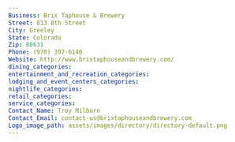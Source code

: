 ```yaml
---
Business: Brix Taphouse & Brewery
Street: 813 8th Street
City: Greeley
State: Colorado
Zip: 80631
Phone: (970) 397-6146
Website: http://www.brixtaphouseandbrewery.com/
dining_categories: 
entertainment_and_recreation_categories: 
lodging_and_event_centers_categories: 
nightlife_categories: 
retail_categories: 
service_categories: 
Contact_Name: Troy Milburn
Contact_Email: contact-us@brixtaphouseandbrewery.com
Logo_image_path: assets/images/directory/directory-default.png
---
```

